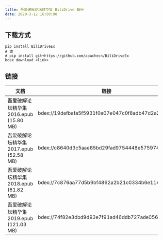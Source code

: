 ```yaml
---
title: 吾爱破解论坛精华集 BiliDrive 备份
date: 2020-3-12 16:00:00
---
```


## 下载方式

```
pip install BiliDriveEx
# 或
# pip install git+https://github.com/apachecn/BiliDriveEx
bdex download <link>
```

## 链接

<!--more-->

| 文档 | 链接 |
| --- | --- |
| 吾爱破解论坛精华集 2016.epub (15.80 MB) | bdex://19defbafa5f5931f0e07e047c0f8adb47d2a24cc |
| 吾爱破解论坛精华集 2017.epub (52.58 MB) | bdex://c8640d3c5aae85bd29fad9754448e57597459834 |
| 吾爱破解论坛精华集 2018.epub (81.82 MB) | bdex://7c876aa77d5b9bf4862a2b21c0334b6e114bdbde |
| 吾爱破解论坛精华集 2019.epub (121.03 MB) | bdex://74f82e3dbd9d93e7f91ad46ddb727ade0562fe0e |